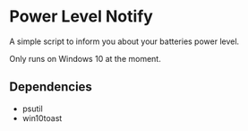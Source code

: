 # Power Level Notify

A simple script to inform you about your batteries power level.

Only runs on Windows 10 at the moment.

## Dependencies

+ psutil
+ win10toast
